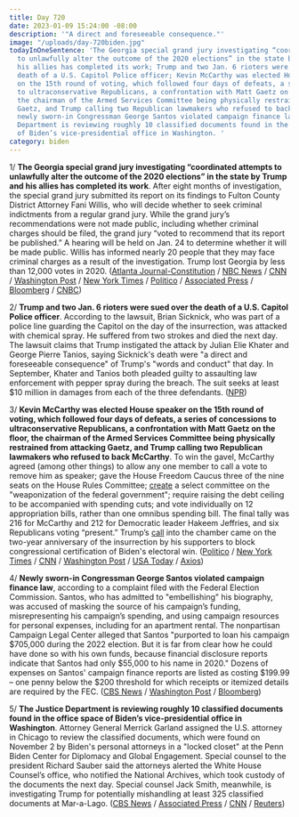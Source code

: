 ```yaml
---
title: Day 720
date: 2023-01-09 15:24:00 -08:00
description: '"A direct and foreseeable consequence."'
image: "/uploads/day-720biden.jpg"
todayInOneSentence: 'The Georgia special grand jury investigating “coordinated attempts
  to unlawfully alter the outcome of the 2020 elections” in the state by Trump and
  his allies has completed its work; Trump and two Jan. 6 rioters were sued over the
  death of a U.S. Capitol Police officer; Kevin McCarthy was elected House speaker
  on the 15th round of voting, which followed four days of defeats, a series of concessions
  to ultraconservative Republicans, a confrontation with Matt Gaetz on the floor,
  the chairman of the Armed Services Committee being physically restrained from attacking
  Gaetz, and Trump calling two Republican lawmakers who refused to back McCarthy;
  newly sworn-in Congressman George Santos violated campaign finance law; and Justice
  Department is reviewing roughly 10 classified documents found in the office space
  of Biden’s vice-presidential office in Washington. '
category: biden
---
```


1/ **The Georgia special grand jury investigating “coordinated attempts to unlawfully alter the outcome of the 2020 elections” in the state by Trump and his allies has completed its work**. After eight months of investigation, the special grand jury submitted its report on its findings to Fulton County District Attorney Fani Willis, who will decide whether to seek criminal indictments from a regular grand jury. While the grand jury’s recommendations were not made public, including whether criminal charges should be filed, the grand jury “voted to recommend that its report be published.” A hearing will be held on Jan. 24 to determine whether it will be made public. Willis has informed nearly 20 people that they may face criminal charges as a result of the investigation. Trump lost Georgia by less than 12,000 votes in 2020. ([Atlanta Journal-Constitution](https://www.ajc.com/politics/breaking-fulton-special-grand-jury-completes-trump-investigation/XQXALSAGX5A5HLBJW46JBEHM5Y/) / [NBC News](https://www.nbcnews.com/politics/donald-trump/grand-jury-georgia-trump-election-probe-completes-final-report-judge-s-rcna64891) / [CNN](https://www.cnn.com/2023/01/09/politics/fulton-county-grand-jury-trump-election/index.html) / [Washington Post](https://www.washingtonpost.com/nation/2023/01/09/fulton-county-trump-investigation-ends/) / [New York Times](https://www.nytimes.com/2023/01/09/us/trump-georgia-election-grand-jury.html) / [Politico](https://www.politico.com/news/2023/01/09/atlanta-special-grand-jury-trump-investigation-2020-00077002) / [Associated Press](https://apnews.com/article/politics-georgia-donald-trump-juries-united-states-government-fc08d39209ce3be768d933f96a434abf) / [Bloomberg](https://www.bloomberg.com/news/articles/2023-01-09/georgia-grand-jury-investigating-trump-submits-recommendations-and-disbands?sref=MIBMEEoj) / [CNBC](https://www.cnbc.com/2023/01/09/georgia-grand-jury-probing-trump-for-possible-2020-election-crimes-completes-work-report-says.html))

2/ **Trump and two Jan. 6 rioters were sued over the death of a U.S. Capitol Police officer**. According to the lawsuit, Brian Sicknick, who was part of a police line guarding the Capitol on the day of the insurrection, was attacked with chemical spray. He suffered from two strokes and died the next day. The lawsuit claims that Trump instigated the attack by Julian Elie Khater and George Pierre Tanios, saying Sicknick's death were "a direct and foreseeable consequence" of Trump's "words and conduct" that day. In September, Khater and Tanios both pleaded guilty to assaulting law enforcement with pepper spray during the breach. The suit seeks at least $10 million in damages from each of the three defendants. ([NPR](https://www.npr.org/2023/01/06/1147357087/trump-and-two-rioters-are-sued-over-the-death-of-capitol-police-officer-brian-si))

3/ **Kevin McCarthy was elected House speaker on the 15th round of voting, which followed four days of defeats, a series of concessions to ultraconservative Republicans, a confrontation with Matt Gaetz on the floor, the chairman of the Armed Services Committee being physically restrained from attacking Gaetz, and Trump calling two Republican lawmakers who refused to back McCarthy**. To win the gavel, McCarthy agreed (among other things) to allow any one member to call a vote to remove him as speaker; gave the House Freedom Caucus three of the nine seats on the House Rules Committee; [create](https://www.nytimes.com/2023/01/08/us/politics/house-republicans-fbi-investigation.html) a select committee on the "weaponization of the federal government"; require raising the debt ceiling to be accompanied with spending cuts; and vote individually on 12 appropriation bills, rather than one omnibus spending bill. The final tally was 216 for McCarthy and 212 for Democratic leader Hakeem Jeffries, and six Republicans voting “present.” Trump’s [call](https://www.nytimes.com/2023/01/06/us/politics/trump-calls-gaetz-mccarthy.html) into the chamber came on the two-year anniversary of the insurrection by his supporters to block congressional certification of Biden's electoral win. ([Politico](https://www.politico.com/news/2023/01/07/crazy-moments-mccarthy-speaker-votes-00076887) / [New York Times](https://www.nytimes.com/2023/01/06/us/politics/house-speaker-vote-mccarthy.html) / [CNN](https://www.cnn.com/2023/01/07/politics/kevin-mccarthy-path-to-speakership/) / [Washington Post](https://www.washingtonpost.com/politics/2023/01/06/house-speaker-vote-live-coverage-kevin-mccarthy/) / [USA Today](https://www.usatoday.com/story/news/politics/2023/01/09/rules-package-vote-congress-mccarthy/11013127002/) / [Axios](https://www.axios.com/2023/01/08/kevin-mccarthy-house-speaker-vote-republicans))

4/ **Newly sworn-in Congressman George Santos violated campaign finance law**, according to a complaint filed with the Federal Election Commission. Santos, who has admitted to  "embellishing" his biography, was accused of masking the source of his campaign’s funding, misrepresenting his campaign’s spending, and using campaign resources for personal expenses, including for an apartment rental. The nonpartisan Campaign Legal Center alleged that Santos "purported to loan his campaign $705,000 during the 2022 election. But it is far from clear how he could have done so with his own funds, because financial disclosure reports indicate that Santos had only $55,000 to his name in 2020." Dozens of expenses on Santos' campaign finance reports are listed as costing $199.99 – one penny below the $200 threshold for which receipts or itemized details are required by the FEC. ([CBS News](https://www.cbsnews.com/news/george-santos-federal-election-commission-complaint/) / [Washington Post](https://www.washingtonpost.com/politics/2023/01/09/george-santos-campaign-finance-complaint/) / [Bloomberg](https://www.bloomberg.com/news/articles/2023-01-09/santos-illegally-hid-source-of-campaign-donations-campaign-legal-center-alleges?srnd=politics-vp&sref=MIBMEEoj))

5/ **The Justice Department is reviewing roughly 10 classified documents found in the office space of Biden’s vice-presidential office in Washington**. Attorney General Merrick Garland assigned the U.S. attorney in Chicago to review the classified documents, which were found on November 2 by Biden's personal attorneys in a "locked closet" at the Penn Biden Center for Diplomacy and Global Engagement. Special counsel to the president Richard Sauber said the attorneys alerted the White House Counsel’s office, who notified the National Archives, which took custody of the documents the next day. Special counsel Jack Smith, meanwhile, is investigating Trump for potentially mishandling at least 325 classified documents at Mar-a-Lago. ([CBS News](https://www.cbsnews.com/news/biden-center-classified-documents/) / [Associated Press](https://apnews.com/article/biden-politics-united-states-government-812ef44a5333f6d93423a67a683fa024) / [CNN](https://www.cnn.com/2023/01/09/politics/joe-biden-classified-documents-upenn/) / [Reuters](https://www.reuters.com/world/us/classified-documents-bidens-vice-presidency-found-think-tank-cbs-news-2023-01-09/))
